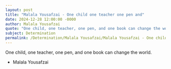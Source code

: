 ```yaml
---
layout: post
title: "Malala Yousafzai - One child one teacher one pen and"
date: 2024-12-28 12:00:00 -0000
author: Malala Yousafzai
quote: "One child, one teacher, one pen, and one book can change the world."
subject: Determination
permalink: /Determination/Malala Yousafzai/Malala Yousafzai - One child one teacher one pen and
---
```


One child, one teacher, one pen, and one book can change the world.

- Malala Yousafzai
